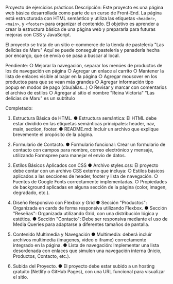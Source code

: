 Proyecto de ejercicios prácticos
Descripción:
Este proyecto es una página web básica desarrollada como parte de un curso de Front-End.
La página está estructurada con HTML semántico y utiliza las etiquetas `<header>`, `<main>`, y `<footer>` para organizar el contenido. El objetivo es aprender a crear la estructura básica de una página web y prepararla para futuras mejoras con CSS y JavaScript.

El proyecto se trata de un sitio e-commerce de la tienda de pastelería "Las delicias de Maru"
Aquí se puede conseguir pastelería y panadería hecha por encargo, que se envía o se pasa a buscar al local.

Pendiente:
○ Mejorar la navegación, separar los menúes de productos de los de navegación en página
○ Agregar un enlace al carrito
○ Mantener la lista de enlaces visible al bajar en la página
○ Agregar mousover en los productos para que se vean más grandes
○ Agregar información tipo popup en modos de pago (cbu/alias...)
○ Revisar y marcar con comentarios el archivo de estilos
○ Agregar al sitio el nombre "Reina Victoria" "Las delicias de Maru" es un subtítulo

Completado:

1. Estructura Básica de HTML.
● Estructura semántica: El HTML debe estar dividido en las etiquetas semánticas principales: header, nav, main, section, footer.
● README.md: Incluir un archivo que explique brevemente el propósito de la página.

2. Formulario de Contacto.
● Formulario funcional: Crear un formulario de contacto con campos para nombre, correo electrónico y mensaje, utilizando Formspree para manejar el envío de datos.

3. Estilos Básicos Aplicados con CSS
● Archivo styles.css: El proyecto debe contar con un archivo CSS externo que incluya:
	○ Estilos básicos aplicados a las secciones de header, footer y lista de navegación.
	○ Fuentes de Google Fonts correctamente implementadas.
	○ Propiedades de background aplicadas en alguna sección de la página (color, imagen, degradado, etc.).

4. Diseño Responsivo con Flexbox y Grid
● Sección "Productos": Organizada en cards de forma responsiva utilizando Flexbox.
● Sección "Reseñas": Organizada utilizando Grid, con una distribución lógica y estética.
● Sección "Contacto": Debe ser responsiva mediante el uso de Media Queries para adaptarse a diferentes tamaños de pantalla.

5. Contenido Multimedia y Navegación
● Multimedia: deberá incluir archivos multimedia (imagenes, video o iframe) correctamente integrado en la página.
● Lista de navegación: Implementar una lista desordenada con enlaces que simulen una navegación interna (Inicio, Productos, Contacto, etc.).

6. Subida del Proyecto.
● El proyecto debe estar subido a un hosting gratuito (Netlify o GitHub Pages), con una URL funcional para visualizar el sitio.
